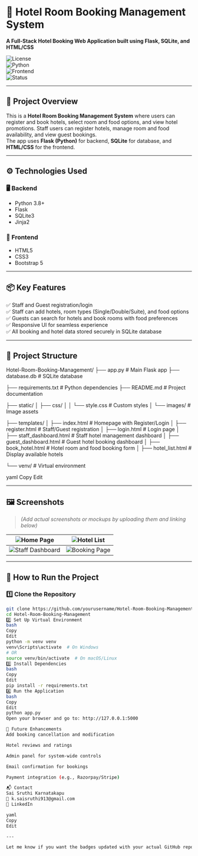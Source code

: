 # 🏨 Hotel Room Booking Management System

**A Full-Stack Hotel Booking Web Application built using Flask, SQLite, and HTML/CSS**

![License](https://img.shields.io/badge/license-MIT-green.svg)  
![Python](https://img.shields.io/badge/python-3.8%2B-blue.svg)  
![Frontend](https://img.shields.io/badge/frontend-HTML%20%7C%20CSS-blue.svg)  
![Status](https://img.shields.io/badge/status-Completed-brightgreen.svg)

---

## 🧠 Project Overview

This is a **Hotel Room Booking Management System** where users can register and book hotels, select room and food options, and view hotel promotions. Staff users can register hotels, manage room and food availability, and view guest bookings.  
The app uses **Flask (Python)** for backend, **SQLite** for database, and **HTML/CSS** for the frontend.

---

## ⚙️ Technologies Used

### 🖥️ Backend
- Python 3.8+
- Flask
- SQLite3
- Jinja2

### 🎨 Frontend
- HTML5
- CSS3
- Bootstrap 5

---

## 📦 Key Features

✅ Staff and Guest registration/login  
✅ Staff can add hotels, room types (Single/Double/Suite), and food options  
✅ Guests can search for hotels and book rooms with food preferences  
✅ Responsive UI for seamless experience  
✅ All booking and hotel data stored securely in SQLite database

---

## 📁 Project Structure

Hotel-Room-Booking-Management/
├── app.py # Main Flask app
├── database.db # SQLite database

├── requirements.txt # Python dependencies
├── README.md # Project documentation

├── static/
│ ├── css/
│ │ └── style.css # Custom styles
│ └── images/ # Image assets

├── templates/
│ ├── index.html # Homepage with Register/Login
│ ├── register.html # Staff/Guest registration
│ ├── login.html # Login page
│ ├── staff_dashboard.html # Staff hotel management dashboard
│ ├── guest_dashboard.html # Guest hotel booking dashboard
│ ├── book_hotel.html # Hotel room and food booking form
│ ├── hotel_list.html # Display available hotels

└── venv/ # Virtual environment

yaml
Copy
Edit

---

## 🖼️ Screenshots

> *(Add actual screenshots or mockups by uploading them and linking below)*

| ![Home Page](link_to_homepage_screenshot) | ![Hotel List](link_to_hotel_list_screenshot) |
|------------------------------------------|---------------------------------------------|
| ![Staff Dashboard](link_to_staff_dashboard) | ![Booking Page](link_to_booking_page) |

---

## 🚀 How to Run the Project

### 1️⃣ Clone the Repository

```bash
git clone https://github.com/yourusername/Hotel-Room-Booking-Management.git
cd Hotel-Room-Booking-Management
2️⃣ Set Up Virtual Environment
bash
Copy
Edit
python -m venv venv
venv\Scripts\activate  # On Windows
# OR
source venv/bin/activate  # On macOS/Linux
3️⃣ Install Dependencies
bash
Copy
Edit
pip install -r requirements.txt
4️⃣ Run the Application
bash
Copy
Edit
python app.py
Open your browser and go to: http://127.0.0.1:5000

🔮 Future Enhancements
Add booking cancellation and modification

Hotel reviews and ratings

Admin panel for system-wide controls

Email confirmation for bookings

Payment integration (e.g., Razorpay/Stripe)

📬 Contact
Sai Sruthi Karnatakapu
📧 k.saisruthi913@gmail.com
🔗 LinkedIn

yaml
Copy
Edit

---

Let me know if you want the badges updated with your actual GitHub repo, or if you’d like help adding real screenshot image links.

